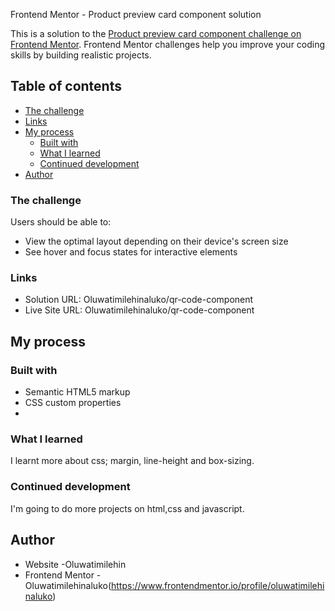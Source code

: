  Frontend Mentor - Product preview card component solution

This is a solution to the [Product preview card component challenge on Frontend Mentor](https://www.frontendmentor.io/challenges/product-preview-card-component-GO7UmttRfa). Frontend Mentor challenges help you improve your coding skills by building realistic projects. 

## Table of contents

  - [The challenge](#the-challenge)
  - [Links](#links)
- [My process](#my-process)
  - [Built with](#built-with)
  - [What I learned](#what-i-learned)
  - [Continued development](#continued-development)
- [Author](#author)


### The challenge

Users should be able to:

- View the optimal layout depending on their device's screen size
- See hover and focus states for interactive elements


### Links

- Solution URL: Oluwatimilehinaluko/qr-code-component
- Live Site URL: Oluwatimilehinaluko/qr-code-component

## My process

### Built with

- Semantic HTML5 markup
- CSS custom properties
- 

### What I learned
I learnt more about css; margin, line-height and box-sizing.

### Continued development
I'm going to do more projects on html,css and javascript.

## Author

- Website -Oluwatimilehin
- Frontend Mentor - Oluwatimilehinaluko(https://www.frontendmentor.io/profile/oluwatimilehinaluko)

